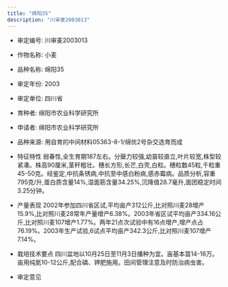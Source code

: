 ```yaml
---
title: "绵阳35"
description: "川审麦2003013"
---
```

* 审定编号:  川审麦2003013

*  作物名称:  小麦

*  品种名称:  绵阳35

*  审定年份:  2003

*  审定单位:  四川省

* 育种者:  绵阳市农业科学研究所

*  申请者:  绵阳市农业科学研究所

*  品种来源:  用自育的中间材料05363-8-1/绵优2号杂交选育而成

*  特征特性
弱春性,全生育期187左右。分蘖力较强,幼苗较直立,叶片较宽,株型较紧凑。株高90厘米,茎秆粗壮。穗长方形,长芒,白壳,白粒。穗粒数45粒,千粒重45-50克。经鉴定,中抗条锈病,中抗至中感白粉病,感赤霉病。品质分析,容重795克/升,蛋白质含量14%,湿面筋含量34.25%,沉降值28.7毫升,面团稳定时间3.25分钟。

*  产量表现
2002年参加四川省区试,平均亩产312公斤,比对照川麦28增产15.9%,比对照川麦28常年产量增产6.38%。2003年省区试平均亩产334.16公斤,比对照川麦107增产1.77%。两年21点次试验中有16点增产,增产点占76.19%。2003年生产试验,6试点平均亩产342.3公斤,比对照川麦107增产7.14%。

*  栽培技术要点
四川盆地以10月25日至11月3日播种为宜。亩基本苗14-16万。亩用纯氮10-12公斤,配合磷、钾肥施用。田间管理注意及时防治病虫害。

*  审定意见


